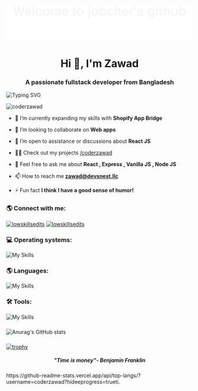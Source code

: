 ![Welcome](https://raw.githubusercontent.com/BEPb/BEPb/5c63fa170d1cbbb0b1974f05a3dbe6aca3f5b7f3/assets/Bottom_up.svg)

<h1 align="center">Hi 👋, I'm Zawad</h1>
<h3 align="center">A passionate fullstack developer from Bangladesh</h3>

![Typing SVG](https://readme-typing-svg.herokuapp.com?font=Fira+Code&pause=1000&color=cad4e3&center=true&vCenter=true&repeat=false&width=435&lines=Yoo!+Have+a+look+around)

<p align="left"> <img src="https://komarev.com/ghpvc/?username=coderzawad&label=Profile%20views&color=0e75b6&style=flat" alt="coderzawad" /> </p>

- 🌱 I’m currently expanding my skills with **Shopify App Bridge**

- 👯 I’m looking to collaborate on **Web apps**

- 🤝 I’m open to assistance or discussions about **React JS**

- 👨‍💻 Check out my projects [/coderzawad](https://github.com/coderzawad?tab=repositories)

- 💬 Feel free to ask me about **React , Express , Vanilla JS , Node JS**

- 📫 How to reach me **zawad@devsnest.llc**

- ⚡ Fun fact **I think I have a good sense of humor!**

<h3 align="left">🌎 Connect with me:</h3>
<p align="left">
<a href="https://discord.gg/w5Pr89PnV4" target="blank"><img align="center" src="https://skillicons.dev/icons?i=discord" alt="lowskillsedits" height="30" width="40" /></a>
<a href="https://www.facebook.com/profile.php?id=61564040035504" target="blank"><img align="center" src="https://raw.githubusercontent.com/gauravghongde/social-icons/9d939e1c5b7ea4a24ac39c3e4631970c0aa1b920/SVG/Color/Facebook.svg" alt="lowskillsedits" height="30" width="40" /></a>
</p>



<h3 align="left">💻 Operating systems:</h3>
<a>
  <img src="https://skillicons.dev/icons?i=apple,windows,debian" alt="My Skills" />
</a>

<h3 align="left">🌎 Languages:</h3>
<a>
  <img src="https://skillicons.dev/icons?i=js,html,css,bash,python,react,nodejs" alt="My Skills" />
</a>

<h3 align="left">🛠️ Tools:</h3>
<a>
  <img src="https://skillicons.dev/icons?i=vscode,aftereffects,photoshop,github,git,neovim" alt="My Skills" />
</a>

<h3 align="left"></h3>

![Anurag's GitHub stats](https://github-readme-stats.vercel.app/api?username=coderzawad&show_icons=true&theme=radical?hide_progress=true)

<h3 align="left"></h3>

[![trophy](https://github-profile-trophy.vercel.app/?username=coderzawad&theme=onedark)](https://github.com/ryo-ma/github-profile-trophy)

<center><h5 align="center">"Time is money"- Benjamin Franklin</h5></center>https://github-readme-stats.vercel.app/api/top-langs/?username=coderzawad?hideeprogress=trueti.